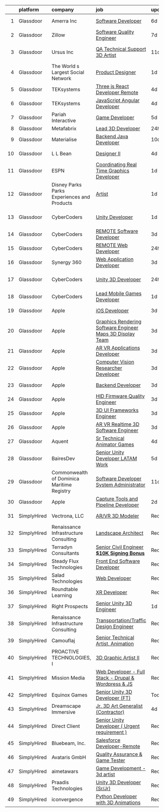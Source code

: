 

|    | platform    | company                                      | job                                                                                                                                                                                                                                                                                                                                                                                                                                                                                                                                                                                                                                                                                                                                                                                                                                                                                                                                                                                                                                                                                                                                                                                                                                                                                                                                                                                                               | update_time   | location            |
|---:|:------------|:---------------------------------------------|:------------------------------------------------------------------------------------------------------------------------------------------------------------------------------------------------------------------------------------------------------------------------------------------------------------------------------------------------------------------------------------------------------------------------------------------------------------------------------------------------------------------------------------------------------------------------------------------------------------------------------------------------------------------------------------------------------------------------------------------------------------------------------------------------------------------------------------------------------------------------------------------------------------------------------------------------------------------------------------------------------------------------------------------------------------------------------------------------------------------------------------------------------------------------------------------------------------------------------------------------------------------------------------------------------------------------------------------------------------------------------------------------------------------|:--------------|:--------------------|
|  1 | Glassdoor   | Amerra  Inc                                  | [Software Developer](https://www.glassdoor.com/partner/jobListing.htm?pos=104&ao=1110586&s=58&guid=000001813cf35f088096bf3a731e1223&src=GD_JOB_AD&t=SR&vt=w&ea=1&cs=1_e6af0202&cb=1654584991936&jobListingId=1007906243841&cpc=AA718BBA0476CE1A&jrtk=3-0-1g4uf6npmr15q801-1g4uf6nqfi6hp800-9ef227baf8ffa14c--6NYlbfkN0DeXU0vMxLyKhfauY-dgUBa_3v1DHLtGGo4EP_Dl8CiY1CXhE0Alsdb8dv3PxO5rlwDJpZyhdfrvLuOX0aSrJ-IYrRY41h0t1YNwgL2sxfNvppqtm7HQFNGjEdB1kxYT13zMfRhLptuU_YejboxQIuskF2TEZeFF0Oh-8Qo9YGcCVtl92l4TqwMNuKlkdC9LDf2XIOxIxsYIHB0cLXjiTsl8W5wfFSOvw5MdktS4af5kR9rkj0HFlgsIRLIs4zO3StB--PVCXBRjb25rYYVXXVqUFlhySN3LqoNxo2aBdtYHlr5SeLgbBr0wUhP6Q7MpWo__5bYDRPTyA5HA9B9SYBFP6gPqxcHCYVQxoI4pino4MuJmom3txmCWfVAgN3kuHqR3zqh_NSsYBQ9KqSfzW2-me8sC4n4eFQzxTe86q0zF4TUKxl02KPBvq-id638iKIqq8dkIju4b0tsiV3PJTEhIg-grTuanubUuMOGijNfMnjtYsiTXBBAgvtNQqAfySg%3D)                                                                                                                                                                                                                                                                                                                                                                                                                                                                                                                                                       | 6d            | Houston, TX         |
|  2 | Glassdoor   | Zillow                                       | [Software Quality Engineer](https://www.glassdoor.com/partner/jobListing.htm?pos=107&ao=1110586&s=58&guid=000001813cf35f088096bf3a731e1223&src=GD_JOB_AD&t=SR&vt=w&cs=1_6d09201b&cb=1654584991936&jobListingId=1007903539024&cpc=59DEFF8D475298C3&jrtk=3-0-1g4uf6npmr15q801-1g4uf6nqfi6hp800-f94e7cb76e16a136--6NYlbfkN0ANMurRYyPEXg08u6OamUd1Mvhk-zhFSGYIZgoJR86UvQ_x0FKK8TrZZD49G3rLjS9rbZs5q0fbxwoBJ3PHEQChXxjw_8RM0IuGkJ4cOA-9y5nKlX7Sgo3iev38HVAWHPjQ6S81y5DX2oM5D0C12M25psn-2Akdxg9RccVaA2rXhZTSIevJiqqdu9DA8u7nbG7Jg09GEHnx8dHCF8evIOnkJpzWlFTlesoFH6xwZoYXBKcQInSOU6vurHz1Cv5Md6GE_qgYo0TpQFiQ0DfOfEY4suR6mET81_GlAlZbT4aZshH5UkqA5EG8nj_muVYAidIEEdLk0C8WrZCMPZG1Jhf9usbm_uwjrX5Ht82S7UB6k-9Czq_M17NvEkk1vV4Xr3hKXCtW7r5M5AFdDwpW2zwHHKf6Xy32Fn6XwaIWdiH4LCsYeaCyuHkmEPMdTn76QbKkYiyqco7QV5VpvrdZgSsH0EOmj7JfA0KkIxyR_FIT6N6eHVf9K_nrrArMRWpcuK_QkBGMv7r3L5FZgOLPBW2STNIQtiDB2rG9N93SE-W7L5aMny55rgpuxNtfJyJoebGU2K6ij2-sjD-eOybQRwgHiF_6-3DffJfpP1XCYmqBXb1BcE2zWN-SfBLvIdzkrjkt-VTR9WB7C4yPwMBLsW63knZl64KxCdJ_SNxI8zEqs9plbrKJjXe9YFuDbN894V34WnUiUMne1FE7evxDMFGEtMZmDt4M3fSaxsMKSLiy2Sj2HQgv2YcMm6lNXAmR742e_31XtD7HaEbqLiBRCsDsaE1AuQYn0BZz2Y9dNCec8SM5AxdQ32W8ox6_alvJeMfaz4UMd09DJGbfQWsU6FQ5PJnL07arIhfqqC5Pj_Fk41YydHwQaDZ1PKIu1piHY7yYLDm7Y4I3Bhi2bUBWkX1jTItLotLo_NQ%3D)                                                                                                                     | 7d            | Seattle, WA         |
|  3 | Glassdoor   | Ursus  Inc                                   | [QA Technical Support 3D Artist](https://www.glassdoor.com/partner/jobListing.htm?pos=130&ao=1110586&s=58&guid=000001813cf35f088096bf3a731e1223&src=GD_JOB_AD&t=SR&vt=w&ea=1&cs=1_09633652&cb=1654584991940&jobListingId=1007895506669&cpc=7F6F94E2229B3AB5&jrtk=3-0-1g4uf6npmr15q801-1g4uf6nqfi6hp800-2f95e1f65c736e8a--6NYlbfkN0CT8vBT9H5mqECx2dfLV_FONLPDKpIRssxVwtj05Tmm4rA5I0VNOPdM1oYsK66ov5pd1D8TFEzF-bPxv7iFcqwJIp8izRZ0O7z5k-EIgIS-qEe3oSm8paC71AzvSTsFdbaqVcnybvg7X3v-Dl3nVei1INK04EuV7KbUNp9NSXlRlNBPnwF4hc_LsGlEE-AaNZvzm4ZA7vXpyZPm7v57EMBRz87C_HhGUbs8njjIMve5lDnKEpm2TndLO9niM_2YMMsDghyT753m9Wl0IH70lPlrILQM-Lnj5KvMKW0Hf15fCu3-qqRY_BQ-Orgz4U6byYLyfJoVp_ABLLDBrzoDer1MWaMdCe1bzq2QGaOQUiullHDl0HwP9svnh-wT5nTLgp1oJbrjKmcNTt5XdzV48PbM6dt8fmprbDwViJsTxwtYRDzNmTs7hCy6MCjYfU44Ry1wZUe3b47QNOOdkm5stWB43lH8KD1CtqB-LdKq02IrDwOTBDGIhFBg-nauKiAGl6B-8l8OjVu3_PqapJeiev05O8rFYUeOfgGO3XUurtuDnas1DBh0CQnW64ED0TwJFA2W4PaVbzJ-NzZppsGKixAzHDXq6ge6K_vvRdl6fJ7c-7wLGYQRMU9583Hie11m4EGkpVexcNBAuyzIAYxTmwi89vE4ZupNKMsbhgHBI0nPR25WZXl1gG4Up6NoL9yDAeYqB97Z9fiPgSs2TYELYcUrYdopsZufyllexMueZr4zD07xOkpFmIvRy9ZvUOhjNZfbSB5OxKBdmbJZfFhnlYLeYtHCwYNLqn4ld2BxiRrtvCDZr0ZUtyTXbqCHBWH7x2SX3AY91cK9YHRikrAFKMjgrsOYEM2jNuTdZB3rZIL2o1VBhhLwxTlLDOndCeAVRFdx2S-b6rCuqodS3Bwu6GShwppPu7OqG0LEpvNMK-KC9teB0GNZzs27AfZpOEsXAVhaIXvOPZpqmIcXRjKr_372F6X2kLXtnZDL6fuMCM1crCc3k9OdJYUlFwg3NC9cIZM%3D)           | 11d           | San Francisco, CA   |
|  4 | Glassdoor   | The World s Largest Social Network           | [Product Designer](https://www.glassdoor.com/partner/jobListing.htm?pos=109&ao=1110586&s=58&guid=000001813cf35f088096bf3a731e1223&src=GD_JOB_AD&t=SR&vt=w&ea=1&cs=1_5181d075&cb=1654584991937&jobListingId=1007919778634&cpc=AF770993EC679D41&jrtk=3-0-1g4uf6npmr15q801-1g4uf6nqfi6hp800-b96dab85b70c811e--6NYlbfkN0DSgjPPcnEdvoK3uuxfISLALE6pB1FR7YSHOr_tSg5_QGIhoz_2VqUepdcKLBLI_zRrIAHopU8VcXiN2K5WYzQuzRXubOlda9syO9xU-UDS0E2mKqAHCFZibDgmlYl_Q6yAHMO6EetpMb1WYliDo4pMtyXiqHtqWraTYDMfl0iDtZ-0pG_RO-4BwI-KYmhwmTlJAHtcSzDZAWoeLuvkxIPFEjMhuwFYrtGry11A4dilzKvksHuLF3Dakc1_eZr_flDoEaa7ve6V3OZvMNNFFMcwPBSUapJFdpsKo5J2LLprOBmlyTuSfZCyjcaPPxhJTx4CgfavsuAu99yvNiNVHQ5y773auMhwafeOMIu7f-DItaQpeOzWVDJGthplvHxzy9iVnYbT6cFDhj6WHPqjARSdrSEwAK13MVo7NXH7XP20lKAQERZyOIb8n_OOaDOUm83uUtwxrjAuvvHN7ZOG1sZc0-2dVnt3rBs4BtwgjscmRiXomOi7asCaLt9NO2V2Y1jtV8vgkPOqXWllCIDZbcyVALViuAZ7-CDyKGrfI81z5kz_g4WS6JoC7RsYwLsJfiGX4R9WpdAjbnqaOA8HQyPm)                                                                                                                                                                                                                                                                                                                                                                                                                                                                       | 1d            | Los Angeles, CA     |
|  5 | Glassdoor   | TEKsystems                                   | [Three js React Developer   Remote](https://www.glassdoor.com/partner/jobListing.htm?pos=117&ao=1110586&s=58&guid=000001813cf35f088096bf3a731e1223&src=GD_JOB_AD&t=SR&vt=w&cs=1_ae365243&cb=1654584991939&jobListingId=1007915082914&cpc=3DB599BF2F4828F0&jrtk=3-0-1g4uf6npmr15q801-1g4uf6nqfi6hp800-a401ffe008211f96--6NYlbfkN0AuKz8EBO1xHDEL7V2YF9xF3dC_I9B9i-Zw2Jh8clPMK9BxhHDJszxSyW718EipT5OMRBj1ngUYa7znXsJmMQfAbeNIpqelumvuWdazZosee6BP_JrpGbOntRNKZjKPxwX7aTZWq1jr6o424V-chnIsjJ-EGIGmIDkY4Ed75ncFnbm6QElELXCLeZvILxzU2TqZdnHAGq0GLVynOsW3ahm5dvDmZmRfzpCr11A2eWbZ9kdaFdBc1h3J53VBO-xqe6Fc6vjk_8-kYsxWxd_-e8T3tgqesFeM1rHs1i9QLf9ZBxxkQRLh7vh6sXO3AmfyhwY9H-xmXTszLYFlxiJtZvA4gTHbye_9-1bUdxuu_VPdSHwxV1HNlnmdAKPhIl2yqHUoFwuo70FGdPT1iphoFh2di8X41g4Q5eN-w6BRQPFbx36BFB8qwmiA_T6QrpnDdLQFE_gWA5rPr4fiTzSnAHxgxhsu1AfmlN8yuRqFBsCyqBwB4Y8dgjiQbfxJWSf-IXSL_esBJovap-cQoT5iJuWBYwob6xOGPwAKPOaxin6PX45pZWkaXufvkkzxORst6vgwZPBmskOOCvw9cZNhkAqsXPGAJfQgDw9Euye2gt1BTgNI-aVUk9f7dbQQIHgCzF1qFGumaWcnTbO6c8N2o2wXeK-5ggQPJXssJaT-uXo_IEfX5Y3yaQgUT1qqvMN_oHuYIbppB9quCcGSYq76HILsjjOl2q0ZalRGLR8iHf0db5yP8tlbD0fto06VJ2c1UIh1O3V_W6OLqj6eppwx-sIEJEPbtttNQqkSUXc5Vj5MWVR_trgxea6ZXFhWq54At3l_yU2csngMoX3hNXf6CrmQPuwyw2w-98rJV7C_tf2xEzZSwdOJ7RU6eIIefC4vpneRkLH8JTmqbKbLgWhytBSY2RjS-substLMba5x8esrmnnfmG-dKdeVucbkAeJSZOYP_aBg449yIA%3D%3D)                                                               | 4d            | Cupertino, CA       |
|  6 | Glassdoor   | TEKsystems                                   | [JavaScript Angular Developer](https://www.glassdoor.com/partner/jobListing.htm?pos=115&ao=1110586&s=58&guid=000001813cf35f088096bf3a731e1223&src=GD_JOB_AD&t=SR&vt=w&cs=1_92e98d59&cb=1654584991938&jobListingId=1007915082936&cpc=155EB9D5185558AF&jrtk=3-0-1g4uf6npmr15q801-1g4uf6nqfi6hp800-5dad2854ec1ed1b8--6NYlbfkN0AuKz8EBO1xHDEL7V2YF9xF3dC_I9B9i-Zw2Jh8clPMK9BxhHDJszxSyW718EipT5OMRBj1ngUYa9E_QEDJ0vzza19vLbMQPFxNEGte7Fn6h6I5GfNEibamRzfQbVBonv-rJKVQxmBx-NXR7cokWMwYK85b7gnVcEGDzFrwQh_JnUyKbfAGGhHeCosgX_j9v_55JOUVLasWJ1Nwyu7nBQOEyHKh3EmUkte3FFN12IpJUC4AA9tkZSBVwXn1kjhtgSXWEOsLEvuVUdH9eOTmvzo37cKn3pt52A4kH4DvQmHd27BNOqqFS1CapVn7SbMYPtIfBoxsMB2NnsVqO8LAJwaYoTZf1rlVduJGuDmKj8sxt309c4MrAzfX6tHqWJDdzmE-07_W1ip4HwLesSJnlw-j4b_5HIvsFu_KdcDFd4MY9gPtmJ4vMuhZU9V53XYngXhXvcoJ_FE5Vf9Y8mEHp53KXHyXXE61XJBuyh-iriznSK2IOWBASy48b199LYM4gPttr_boT3hOT2s477K4Qc0_KwqRTvGEgPTqVNj6RoRt7Yc85POXdVqlqbZvvp36ZlbfJ7Vv_Gd_lqFkh7nIuCDErDeZttKKYo868zP07fBdJWK85TmtpYeoTGoOq3exP88Kky46aqpj5EBUMxbGzx_aHFDYuuaMS5jY7YUykGw3-xlXPgqPSgMXGn5-2QFKgbzEAwp0ue1GM7E-KBlSFMdXwaBPXmBuyKD2ANgluITsAXYQiHGU-DIfVjvl2dyNoilXUMyx8QNdAVyQru8TGBA0XROnszpJP-5M9a3UnJQ8xtp3z0SRRQB-WtGvEb7nvuEN0W5X2FVPY7ZqJCDjSEknNlhvDjU45bBGhbvK2GvXxCkxYT0J23j9Jj9GojEOzgJ2rCsT2owBSn9UcFGmozsrGyeZN_Yj-EZAH9WVJFPRon3ovXR3GLX1kOj4H5RQ6e_EyKeXCZSzew%3D%3D)                                                                    | 4d            | Cupertino, CA       |
|  7 | Glassdoor   | Pariah Interactive                           | [Game Developer](https://www.glassdoor.com/partner/jobListing.htm?pos=103&ao=1110586&s=58&guid=000001813cf35f088096bf3a731e1223&src=GD_JOB_AD&t=SR&vt=w&ea=1&cs=1_d1f213b7&cb=1654584991936&jobListingId=1007910497616&cpc=63C68CF611DF075E&jrtk=3-0-1g4uf6npmr15q801-1g4uf6nqfi6hp800-4d2685c642961731--6NYlbfkN0BBGG9LMNqL16EzDx9S3nKk4b6IwprgSJginr0DZD_oW-LxatidhHjS4P3_5EjShmhzwsonSR2_V2F8JMWJbwjba8XWc5lwGNhNl4SNeOpHYBRFuSPhRIt78DK3aF4WVE-4y1fkn_xFbWj6yS-mZSJPHrU9M6MHJOf6odO2OrWxSU9hPiLT1c1Xr2svOeZ8ktt7CvJiPRnyHOLbrZsLQYxpCMl6zOkMOFDrBxrLoaRWHE8e3mF4UrYvX8HmwIs_ohh8A1O93aKRwS1cMK0Xdr9pK4lIohwJq0tOa1cPIi7XoLkEuVWLDW3WYvGaRW3_BF_9ksgluiujBoccUmanYUUVdIcnsRhwNef5s9nWBR0inKNv3j3l_OYbu854Q6VzS_QHiiEUrz_-H637F5oRB2oMxRQvdvzNFaT0IHTeNTdeH76FLOg9ABDvobENMuXRoSKWdw57Gnis86WPU0TRdWJuLQu2aXo6nHOC0In8LZmUlSfKXKOAWOPo6N988Peo3AM%3D)                                                                                                                                                                                                                                                                                                                                                                                                                                                                                                                                                           | 5d            | Brooklyn, NY        |
|  8 | Glassdoor   | Metafabrix                                   | [Lead 3D Developer](https://www.glassdoor.com/partner/jobListing.htm?pos=101&ao=1110586&s=58&guid=000001813cf35f088096bf3a731e1223&src=GD_JOB_AD&t=SR&vt=w&cs=1_3e93b885&cb=1654584991935&jobListingId=1007921470273&cpc=082A188D6FD60392&jrtk=3-0-1g4uf6npmr15q801-1g4uf6nqfi6hp800-8f23bbf1d05fed2d--6NYlbfkN0B9-418cCXRzcGI1omC3v1wRgm_AezucpluatJafpVZg5tLBFTmiP1LYryusOQq5x4tbnpLUp2LsG59pwuWUC47fHq5RB7KXgVyaHnq-GhPWDKQcdvABMSbzvSdxk1G8Goj8UGjqZ8iLP0z5d81L8ntsDplyGWLBw1AygSrWCoVn4dsI3nt7EbYbOCnwwTm71bi9LxXNHhSOiqV0Z_ts1NrbSf4lolp3-iZ1nrswz2cSfkOJ6sJbUAoDvhKsh8M7AhdHzE9RKOnovV-mR0uHmgjWlqF-6grv2TLKl8k7qNLbo4UYM-jNrgKpGrSaWYnolVuDvy73QJAhTaIrNexwZmecNsWJqa3V0WM6wj87hTtXEv6ows7TS2qOTkRRsNkUytm1mUBl6Gd0dnFZK8cRt4Aq8GjpiJ9XwsvE4nURK-oDYc1HWXVdHSAwHvoWl9_A3bw2O1dI7ZwkH7YslRZTPcptUUgds4_eTem_-5Dic23tMsvZ_0UXq9o9ml8CkTf3KXxQwFMX4U5U8gzrc_IOUXeFURqQUM1EH6PeeODwtPdp0i9yWYVnZl1omB3aO3sa5UOoaNoi4s_t-KFJteFERz3Yrz5Jl-GCKY%3D)                                                                                                                                                                                                                                                                                                                                                                                                                                                             | 24h           | Remote              |
|  9 | Glassdoor   | Materialise                                  | [Backend Java Developer](https://www.glassdoor.com/partner/jobListing.htm?pos=105&ao=1110586&s=58&guid=000001813cf35f088096bf3a731e1223&src=GD_JOB_AD&t=SR&vt=w&ea=1&cs=1_13823b31&cb=1654584991936&jobListingId=1007898576123&cpc=853DEF62E69EE75B&jrtk=3-0-1g4uf6npmr15q801-1g4uf6nqfi6hp800-c5f81152a7f187be--6NYlbfkN0BL1DyQYBK1tHwoBciZhChALBxjrhsy8rFgUIA85pUFUYWyD8JNRbN5GbuOwVOSt-OqlM_96OIZMvFGhrgw9RqEr8FVKjqsNwAaD00HF8SNaJ6UbA5D4lMGHNSV0MS-Is2bTqsuhDqUMBPRpJAO44Y0UO44DCtLsuBIGe3cEj6yKtqvAV6NkzzlAnHyLLGdSdcXomkjLs6XHAQI-ru8fhi3HsXnR5xcz4fatqmmPdf7Rx0xd2BPg6HAP-4e25yMYPQO7nHO4K8rWThHWxRzNZYoJG0tXAP1Udoctx85iTkJXFc4y3JyzkbUdFS6DEn2phj16e0kwu9LCSUqNd5iM3vCA4Pofg-uFMR5gD9ZXyBdf314oXkNjHIKbpamc-4rdtTHy-QT29ugzAZF1cmTHUOb0ZE5Mx6k9kMI1ioZPdqA8GilBJqrVSc9k8yMuYa_vjqBCuQ3DIuWGXLeqSlCHP66dsITVXH8BUVdNTC1WHUfMovTLd0xm-OsTb7KQHaCwD9Qcx2yvzKo-g%3D%3D)                                                                                                                                                                                                                                                                                                                                                                                                                                                                                                                                     | 10d           | Remote              |
| 10 | Glassdoor   | L L Bean                                     | [Designer II](https://www.glassdoor.com/partner/jobListing.htm?pos=112&ao=1110586&s=58&guid=000001813cf35f088096bf3a731e1223&src=GD_JOB_AD&t=SR&vt=w&cs=1_b9ae562b&cb=1654584991937&jobListingId=1007913717411&cpc=7F6F94E2229B3AB5&jrtk=3-0-1g4uf6npmr15q801-1g4uf6nqfi6hp800-783634c4ae417f95--6NYlbfkN0AWbpm8tFglvAiO8UkUHD3XBPrYRjCH1NyGPhrZLThVon6hEOYBWilmk-dtqTBQQVwg3j7UzcomkpEeBkcOd2HTYc11ai1MG7b_iWegL1Gc3fMxIU5e8qJDg0XxZe_v5KGdntAXw5ntfz4gUUvv0e9ys5pjX9ncmLxI1NdDu_7NMzX2TnJCpRbXMhnSTKypQPcxBaRQ7ZEXMkxUOPoGqyKF9fH4jfK5VtVTNJjkxgtkWp8kOlZbefagqlHaV9xERVKlW16ODPDcc3r3iNH8pD32Ope0V_k6SdjJdVSEPO1rkSjbH653M-JcO8yuf0TMG4XGvP97zDweThnSfvXypap-qsNpo6eOuYQ0yKKMOYwE-icLn13FZqlqD-HvigkWw6U2UX5jOJmkR94V8bb6DELNHKOq1k8K8JbpVMVqGXhOS9HvDbBpKozOFYuDSHOuK-7gmBxrNQ5caizCQwy6vtC50iVX6UamhxXrq4c6tWUJgRqcoHQ1nbwpoK4mlWjN_ob5FKurxIV-WR374CxpCsyET5KuD_j2MfpovZ5r7ksN6mLz3FI812rl-cUe0EM6Rdkph4WDHy5jrg%3D%3D)                                                                                                                                                                                                                                                                                                                                                                                                                                                                                     | 4d            | Yarmouth, ME        |
| 11 | Glassdoor   | ESPN                                         | [Coordinating Real Time Graphics Developer](https://www.glassdoor.com/partner/jobListing.htm?pos=108&ao=1110586&s=58&guid=000001813cf35f088096bf3a731e1223&src=GD_JOB_AD&t=SR&vt=w&cs=1_48104c3b&cb=1654584991937&jobListingId=1007919202242&cpc=75B6770C194DCF89&jrtk=3-0-1g4uf6npmr15q801-1g4uf6nqfi6hp800-3b6d10b1bbd48817--6NYlbfkN0DAFTyt7pbDCC2JPO79CSdi1dIb81yjczP5qsKcZIxgiYm3-7g-689Ur9xqU8QiYHU3CBSTcFo8Sler62KJe0ycYYo26xT1ZUHp-_z4f8_XS93-q8XVK0KgByitT70ZjJG6mGVGO8lkJwr_T9QLAQi7-POLj1B1_t3tQ2li5JZT8xOZCR6Ry5xaRa05IGuvIjK2oaXMYzt9qjWzHLlYo3x8SJceIMaWJmXP8cTbTE5XNkG9Az97ABh9FXxd6jQV2FAFAyJtYc4mSN_P91Ww_4DXbFxPjIrWQK9v-NqJQ_sEyWxw7ZDjbjm2agQfEsFEcF9GeYjgXgSKM4zGm6kXa0-g3rjMIsqy-lzjYGFPFI64sTt7MrYXjFgYS536hrvO4CFCLiFzrMk1PsNZ_tXKmhVLj8l_Hrl_wxKdZuT-6jKINBbqfP-wmXPU)                                                                                                                                                                                                                                                                                                                                                                                                                                                                                                                                                                                                                   | 1d            | South Windsor, CT   |
| 12 | Glassdoor   | Disney Parks Parks  Experiences and Products | [Artist](https://www.glassdoor.com/partner/jobListing.htm?pos=111&ao=1110586&s=58&guid=000001813cf35f088096bf3a731e1223&src=GD_JOB_AD&t=SR&vt=w&cs=1_7e8a7fec&cb=1654584991937&jobListingId=1007919229430&cpc=B101C867B3EF2D75&jrtk=3-0-1g4uf6npmr15q801-1g4uf6nqfi6hp800-c8c3ce07408f3541--6NYlbfkN0DAFTyt7pbDCC2JPO79CSdi1dIb81yjczP5qsKcZIxgiYm3-7g-689UDqHItQTwke95iZ56NJfW0Q5CHdXbMWYYaAY0OmBznnPCf48ySElIa2FrTlHP_Y_M82anoBLPPbjPJnnSAZUSLa-B-Yhg5ak7XLgtii4AQoQcOcrHXM9uHAhBi7MGkNcRUnYGBdpepfFdV1ABMj9g3oHM_OMsMrXEzOlvPQLgBAMqCPd5boCz4jZu7VZK6xRrG5gZK8iNVe1ZVu_epphJqWW__sT14RcJy_kAkNo1HuYeBNNcyD-pOZSeCqpN_74dqEcCLrQHshhJb65ywHSOViEy1wiitwTjRgzAbW7bonIAcxOy1oMFJTxnu5uaR_kybvFT8JmWq6bWKu1UktmjjV-jK7xvPTHE5--LcR07z1429mnkAtP17JQIRKxmRpijsX6AF-pkY8M%3D)                                                                                                                                                                                                                                                                                                                                                                                                                                                                                                                                                                                                                                        | 1d            | Bolinas, CA         |
| 13 | Glassdoor   | CyberCoders                                  | [Unity Developer](https://www.glassdoor.com/partner/jobListing.htm?pos=121&ao=1110586&s=58&guid=000001813cf35f088096bf3a731e1223&src=GD_JOB_AD&t=SR&vt=w&ea=1&cs=1_f5b11ebc&cb=1654584991940&jobListingId=1007918404228&cpc=A65DF3A704A48F9B&jrtk=3-0-1g4uf6npmr15q801-1g4uf6nqfi6hp800-d848673354a4b93e--6NYlbfkN0CpFJQzrgRR8WqXWK1qKKEqALWJw739KlKqr2H-MSI4eoBlI4EFrmor2FYZMP3muM2bw0ZwD-Avdx_nwoTDfLSEF6SuDiwR3eILoplZfyGYLcuJtg1EQCdu9fB7NyIseDsmAV2noP0XLLZtf40baiZgMVHOr2RK-nBgoyvw-0Gtclwv46uDElOadG1rWofWdL8_weiBrkNh4_37ap4jLtV6pIZyhe4BAyglUS247yYdkRjG4cOR1refW0nG0nihrhHfvE3M4PMCHwl_M5DvnacYn3mEDyB0xqx8yxEuPrFxU0jWVNy8Ulf9z4KapyYAgj-lWUJvS5OpXrjn66xPs3SwfEqLjRM6_1WLljGx4Qf1gAWe-ZOfF3vOIQSNCdfvYdnMzec6pPXQzuoc0gjniLzwoaMhAe8ZLgo4TWVA-Aiha1l1_9eKoN2Kb08X1l80lX2LZre4aLq9SFxOX8jwc-tpQRNN5o_ssgYH6MHPpErgtJ2yU8hlZKiQEe38rl5_sUe6pEVzn-fIqKIBTbm5mpdBtnWwXcwNkA8vrGdozvUjlVfeQ8P5Ow-Rs1RTG28TrbFkw3yo7nIP-tSmgEEUjJjI14LVFXRnfo-87nHGxxD8XFs0-o6BrgwPuC0N5oquIaAFwD01IRZBuq_fziXFosDEOVNHRfmtfJNWvDm5b_CVsPO1eZWrEpAmwVa2KVHybxR8dq-LJDBr1CUsWrjyN8WUafE82LOlwXQWStHtnTjvXhCrJFqzEN8px0NXOijl6mxZ2XT68g5gnXEpnGWVEVXja7hHPhd9agL_OtdDu1UJP-Lof6Z5XLbCEtbeAdOCjATpcShO8Qj2ZVmwZX2mJEnMOUGIkYUEPj2FuAAh1pwsADnRUkmAD0gv8nXzDxMRRVV68QuthiUISB8fFTnHDFyN-6TV0ug2MjVCes9i8y0azH_j8LVmhGkOiTIsVw89FFh330UJshIvPid8iTyvjn1MYXMthqBcgpvj-9monplZyw%3D%3D)                                            | 1d            | West Palm Beach, FL |
| 14 | Glassdoor   | CyberCoders                                  | [REMOTE Software Developer](https://www.glassdoor.com/partner/jobListing.htm?pos=118&ao=1110586&s=58&guid=000001813cf35f088096bf3a731e1223&src=GD_JOB_AD&t=SR&vt=w&ea=1&cs=1_a375d98c&cb=1654584991939&jobListingId=1007916565421&cpc=FD1C1DA32C38CFA7&jrtk=3-0-1g4uf6npmr15q801-1g4uf6nqfi6hp800-c2e0c18f5f66d93b--6NYlbfkN0CpFJQzrgRR8WqXWK1qKKEqALWJw739KlKqr2H-MSI4eoBlI4EFrmor2FYZMP3muM2NZR54erBHcKpuhXg5qqKZGPZU02I7Fh81-UYmpv7ZLoQ0YCx6IeOUxZ7lKHj8j15p3up86nZUfC_dqIatfzo2NRXUAe2jWyVZCHsV00kteHkueG-qg8u9ScS6XCPYPZo2VOoYruncPXrBnoLjcWn1O2oJW8EMqxfBDt21Yur5S0iwkyUWIYHwSnST74swHvq9X9ceCHWliV01LAhUARifSIBMUcK4zy-qYabrZFyIN1gcc_apsdoVHhBdL32JRgaBxWDV9dONzfOqU7RfTTbrXiUU4CYo66GwDFL0WffYlWAgoVmLG7FCcbl2ynqI5_JV9ZYceIgQ8d1J7OpKvuerMx21qCU3dWJF50k3H7WmbgcazLyfJvrnhpgIDn8T37auQ9s7lt5HExU10CUFjQmof2p-2YOa7dxea-bQ_paU17-_hIuxWhXJ-kIz4hx0vwJUZ81Ipy0MMiu7hx3bDQA68usbskN2gfiwbfQjoEUdUQG267rY8ygxcbsILO5xu0JBPrFZ3ebLVztt9GpZDnTw_PPpWSHclPg6F4l2oEs1Igzv82rKbPn7H_GSt16oq2jQhU2NUXJrZlFmixaV5HskCYxUCWxw6qzi7s5ZTsuPSKrgWShThqZMcFDqxT_8Ya3Qf7jL_a0hFp6PO1LTD3fpy1__zXWYM2IOenPgkD97wsWjVWYXbLoZ-ipSXG_R3WW5tquQqa4JX49A0TZ0xpDJlCZjqUWUKk0hCzstC-CoYgO4iV7mQhzqmyU1I1D7N0XTOWHL0gF2WAiIBNtg0-HycCuP7mtNFlj-dM8BAgfMvOskDX6JBiGCnL7KkdYhkXxH2vnD2aspGWqCw1Pm5KBbp7KdMiTVQd86AMYZS-aQY73gxb3OyfZIg-RZ6kOyTEjWdE19YFpuxNoigH2aMpqs0fOU5h0oEFIYRD4WsAZA1w%3D%3D)                                  | 3d            | New York, NY        |
| 15 | Glassdoor   | CyberCoders                                  | [REMOTE Web Developer](https://www.glassdoor.com/partner/jobListing.htm?pos=126&ao=1110586&s=58&guid=000001813cf35f088096bf3a731e1223&src=GD_JOB_AD&t=SR&vt=w&ea=1&cs=1_42bdb5c6&cb=1654584991940&jobListingId=1007921373985&cpc=FD1C1DA32C38CFA7&jrtk=3-0-1g4uf6npmr15q801-1g4uf6nqfi6hp800-472efcaaf221794a--6NYlbfkN0CpFJQzrgRR8WqXWK1qKKEqALWJw739KlKqr2H-MSI4eoBlI4EFrmor2FYZMP3muM2VgUn4O0eHQe96wNW5uEjtzw6Nm-zSOT5XoOkZQg-9_EdZLJoAOrLKri9fFdzubJUK3eKY0bahagzQOXDquH4yNNRubz_Z-9voZtIB6_M6VkXc_WBYatX1zQjZROl_KMcgQJLy2jshmuQK8EWlL8K79qyQn-ljmxsMzO5fLoXz-wMbVIPaSco9eUiYsadpCa4m9nu6FTrXd99-yqrFniolLO63g2O7RCnhoNGY91n-SiNXcf4U8ABQKIgMjVw9eMUTSbBKkUa7LKlW7_c388gQiENqzmhyyC8ja4cXQwb8FzYEim954X-Aav27ODVJmXsTzKy_hyacDCp_IjAUaF-SYzCajfQkt_RoQs3EojONsXq89ClFMNw8Fm29ENuQAmrdYcRiMMJpCq_ybPDkCOx9rKJL4JATdtd7OVx85wSMPZrxK7iEatYvnXjBlpmLx533Nn3zNQ5qVnczDPoQtG4vKhnDBwRw-BTRNAQt1DvZ9iLjYGRvBovOHRIsD6Imw_gI51DVWuxp1zBudQVS495VJg9Vy7C7o3wQ5thclUbCkxBMzNpoAYK73Di9bG45bUN_d8a0_66yEngwwRZrDlA5ykJTuz7vca3eKjsGToGifmzSrH1k2fn1MwnwhBEiMOA0Ajy3R2dSgDqdVNVfSg_aQQivcztsWwE_yG7h6YTfke0eWGdJqXEht6m8CCj0cW-L9XEDsNhPP-7VWF8QPpoi3M7xNI2h12isqEtt_MZ_AbdkqyhpCsNPhwKxh5WOcnB6fxQXqzhUPn6vrKbry17UQCoGMNJK13fFF6S71zAJn4I1YrcwEoZrwXx4G9ace-BTo0VxyyXo3y25hsBYjoNxGtZ-MMHyviDMP4I1arC44LUx3x59j41s3PJm3NeAsu4mRZHO9KJsgqcSJbLYcTye2SCQ8aUywVYPkOUViIbRpA_pfaJNQAZ6FUhloZeyn7fFJAJIqV64YA%3D%3D)       | 24h           | Atlanta, GA         |
| 16 | Glassdoor   | Synergy 360                                  | [Web Application Developer](https://www.glassdoor.com/partner/jobListing.htm?pos=106&ao=1110586&s=58&guid=000001813cf35f088096bf3a731e1223&src=GD_JOB_AD&t=SR&vt=w&ea=1&cs=1_5debb11e&cb=1654584991937&jobListingId=1007916078773&cpc=5E31031E1AFF45A7&jrtk=3-0-1g4uf6npmr15q801-1g4uf6nqfi6hp800-29ccddcbc13599f4--6NYlbfkN0D3144mSAre_s2DyY13LhQs0VT40Ny06JpOHOzDNPfCMOPtH0hK8WyPBEVs6-RgPgnDufC31XtsuCJqo2t82BuI4oDEEYmSSiJecdWdwZ5OkPEEIKfQITnmixD97aXNUSMzjoxhCKQuq1KRbgfrOJ90P5KGiPcJ5p4rhkZ_0KPveUBLie4BHOSvCqtR9KEzhcVCe2Mbq5j19iiDt5aVWlBpcplpflWNmAGdPhFHPTkST0xJ0rHnrrhx7xUMWec5XZRYSgWHy-XMwrNnkuXGq2BLY78JHxp9dS52fCyv5gsWZKY69HKbL_Z65YGI2dXGIcooeuu62NsxGcoIkGk0ouuOb46BJRkDaGtvo7Y7tIObEoLGC63PxnF1tco-Ze0e3n2eKbFgtNZDs8yBpFsCt9-pZFyIeSYyJV-aJrgeAVw0jVVwmCQutDGCaJdIlwVYhwEJBfwXe4Mwxv7D2Jti6izrnMNceCs_WUdHYQP8zCMw2MFdK8gQIk-twEopdGbX2iY%3D)                                                                                                                                                                                                                                                                                                                                                                                                                                                                                                                                                | 3d            | Remote              |
| 17 | Glassdoor   | CyberCoders                                  | [Unity 3D Developer](https://www.glassdoor.com/partner/jobListing.htm?pos=110&ao=1110586&s=58&guid=000001813cf35f088096bf3a731e1223&src=GD_JOB_AD&t=SR&vt=w&ea=1&cs=1_9a0e9403&cb=1654584991938&jobListingId=1007921376127&cpc=A65DF3A704A48F9B&jrtk=3-0-1g4uf6npmr15q801-1g4uf6nqfi6hp800-e489e7b13910dac4--6NYlbfkN0CpFJQzrgRR8WqXWK1qKKEqALWJw739KlKqr2H-MSI4eoBlI4EFrmor2FYZMP3muM2VgUn4O0eHQRhGXCBzvqR1uHpPGUlZZ1-l5SfFdhWs7v3gbawZLmbfHtcZOypwnqWnufPbvo1Gj-g5ARsM4PPO_gWTvYtcMm-gmegoCFeWrBQqIuTFCvMSpzzsnYjA5xPh7VMs6c_UHoo7PH5egHmOnbw9Lh3nfUgsdUszpVHkWPsYVP0LGcMkZjaSI3nqq0maY13WTFxh49KoVAQM4RWFIQDbGGG66t9Uz-t8R_Oa1ONswSXbWh0fqmCae2PmJnFqpLuSo6L-P1tHe3NZY8oCd1gF3WiCsCfrM6CqCnhR1X7Ho65a4czVJ5sA-LP8eUecFe7Qz9m3g9z1LfmwfXrqWMeMcLUqU-bLcc2kFUc3jvdc7Fl0W0bwBvl36tvy4KciFmseAMPcIRgtYCQM33RfdeQUMErzGGMtuv6Zo5lR12Z-A68uVyq4dYwDA3a56Wn_3krf_WNpMkimhqkRzejN_fM_DGUS7Y7b4Fu7hyZeZUFjW6fWZdM_UV1S0DFPITiHisRj44O_t6jR7Y7pfe72FMSSwkRYDmg-CBqWalU0jSQrFx6nDNIf4nT9o_nElE4sM_vQxd0h-8i41TGd0-MvA8Q_oDMsmTWLotsy2uufF2I9vEfdlmRMtbZImJF0o7tPWc6_ZMZ260BkGP0HQWh1SbZhyujV8hFxmxitjsce9AkHZ1OKYSWAmE_HQWtTHe7f4ZkvXAXxRhvZKSsgSi7T2ei1gCdTh1vVyuMXRF45JdL2tqKGnftd_3P5fusStn3-gBej7_EHmL043uMJ8ZH3o_Z2bcAsWlYuBO3q9FXS1scP0GcE7TKV5NQl9NA3D9f_9cohOVADUvtekuZ-Y1EriD2i6uf3Bbw4Bjl81IzMVan6HnDKpAa8e_S4KgYKvdfaYcs5gAsmuwyO8CnaCDKziWuaGIT6F7luhNKnvTalDg%3D%3D)                                         | 24h           | Los Angeles, CA     |
| 18 | Glassdoor   | CyberCoders                                  | [Lead Mobile Games Developer](https://www.glassdoor.com/partner/jobListing.htm?pos=129&ao=1110586&s=58&guid=000001813cf35f088096bf3a731e1223&src=GD_JOB_AD&t=SR&vt=w&ea=1&cs=1_0c4d5ef1&cb=1654584991940&jobListingId=1007918404216&cpc=FD1C1DA32C38CFA7&jrtk=3-0-1g4uf6npmr15q801-1g4uf6nqfi6hp800-54acd39b3ae5b311--6NYlbfkN0CpFJQzrgRR8WqXWK1qKKEqALWJw739KlKqr2H-MSI4eoBlI4EFrmor2FYZMP3muM2bw0ZwD-Avd6w-vrs8Tkb_idgV7_tpT3swYYMb3hj2P4EptCqutYj2LFUfoCJIWwAf5ORgfTovrlpwmd9UKdDPqk27h545EQflmvP-0fhCQb6cpDmkbhi7HS36GXeS7XdHtRxawdRH6ubEI7IveeZuDGgrsc-BSlc4Uj5HAPUTF_KvfRXuRqaJlQ6s3m6wj8BI3_I8LAJG_-I2kvU7-n742n5FCbKWVA_4A6V63SX-8m_DO4rns09oBIPkTeZbOPSfiQqqmdo_2A4pcpIW-FGGAvfz8M7ME6itAIEeC3MH4zBYRi4ghPjOTUO2ImeSTQE0ZD3TUpfpnuUF2U7eKZVh-tcIspqu4Thtk1RGN_LvF0gCW4XEOPOhv-_0nvqKU2gUmlO0l9S9JUssRJDmQVzqzCbURD808F3WdoMcLqbK2GkOwyYlqAw_9OOgO8su6Qm_yAXeL0Bpgx4Xlg644CWqRsT5Ig1byVeQtAf6ZrKeWb9B6i-wNxtoVC56zBJpILKk2QjDDvDT9NJtitV9givFFzFwcqiDu1SKehb8gzFTWlgyTRbzGaHdWv_tHe58Agb3Eg35IQkyFOyPST26s-HSaPkNQbJelYfjRD9N7_rEwC69fd1XRe9bKlnJE7Q-gaLO-EVNhNjylKTVRBNowX-iGS4N-ykVC8qsVCJ-4xT1kHIkJQsgETOwwz2ApnN2KzDcbTK7QKlcGnxCEoL0OnfLRAElAhOpAzl90juwlWJl2dJH7mh_zusGW2uFOBf0ojwsi6vgDCTAEeNTAeg8W0iYIPb9eDwI6JW7KD_k6FgnAvv98b0aPqc_XnNZKV4NqWT4NSvkI3nlgN5ssNEoLEsSNDpFjOcnLbe5W57kfzAyOf_vaVZAoep6lVSNLDtXtLQCRVBJf-GTi05j5_VWy6n34Efa1jtCcwMkntIA4UOHMw%3D%3D)                                | 1d            | Atlanta, GA         |
| 19 | Glassdoor   | Apple                                        | [iOS Developer](https://www.glassdoor.com/partner/jobListing.htm?pos=113&ao=1110586&s=58&guid=000001813cf35f088096bf3a731e1223&src=GD_JOB_AD&t=SR&vt=w&cs=1_76bdb894&cb=1654584991938&jobListingId=1007917018211&cpc=FA84DF7EA1EC2398&jrtk=3-0-1g4uf6npmr15q801-1g4uf6nqfi6hp800-3f2c080db2ff7e14--6NYlbfkN0BvKrLyj5gPmtZO9T8euul8TCxuuKNOtzRJOomxnwSEodTz2Bc-sPZl8WPllYOnI2gKGmARVlNo3t4AOAwMHghLOrF9D4jyr1a_iMsPLzcO8kGVXQf8kPtGlRL40QmSBH78PrEfnrqkhrSh_iowG2nvV6ixYH4fwneTh6laW7MTUcgU17hUYlK2P3gbCYB2U8ubqdBxLfBrC7FOp2eQ0QnTx2z9h8CzQoyBzzlU8in0tEXLKHH5-q3NSII8P1oHHEozCjzz46uTDqk7Zvm3yq8ODD5-JpqANb8aITEkiEhWcPOdZXhOPSbU-RoKXOmauj2447Wv3ukeoHWu6C3HsCS4BcVBiRHwb98Eja2Izx4EeunwYeSeqAMk3t1H_IZaPg3QbBZrT4DWVPGz9Zo3tFNJQR5BsqoTJ7k6o10H-cgkmrRzclDzjZc_CC-hQGOCNBsj9KsE_iD1pj3Z89vS0gcISJScIKBHwRPvShgzTkUjuAXcdFqLev7PaG81RPdjJrGDyQZ8xpC61_e8xX_0voom3XpE7Spuyv_UseBjW8R-P9HVahqsSmx7klZ9IZ3_w3czy2BbFLuIRTABz1rZ_236QV2SdrexfB9s-lps-kYC3Z52yDnM1-xdEBfNRVKDeT3IP_9xIF7PWPwfs6_h-H9_ANrlBu-aJ5T8uTDKuKISr5V6pEMx9XXjxw97KKKHwciJ6TaLn7CbEQJVs3oDmXQUFhHxBrbF-T9-ls5x0yIkziwPe36cY9QVyfNsuubFyMg3_7VE1PWoAK9bYBr90rydKnWjRqKQNVPUZ7MhINTABdgg_W-CsQuB8q3v21VGjHmAeNrVvN8uPB2uQRsIrAz2Vg__jtbWYrovGTedntoYdYpZnxfhSphHqlRqGFZ3eLh1tKPbgYrkEdLvBaRcv3czQm8IufwJu0L-7AL_6DQ5dK1NEs8eHPsRH_Q1KcxcLebCQxnPcLxYmA%3D%3D)                                                                                   | 3d            | San Diego, CA       |
| 20 | Glassdoor   | Apple                                        | [Graphics Rendering Software Engineer   Maps 3D Display Team](https://www.glassdoor.com/partner/jobListing.htm?pos=123&ao=1110586&s=58&guid=000001813cf35f088096bf3a731e1223&src=GD_JOB_AD&t=SR&vt=w&cs=1_7bbf6852&cb=1654584991939&jobListingId=1007917013520&cpc=F41FEAB56D215062&jrtk=3-0-1g4uf6npmr15q801-1g4uf6nqfi6hp800-115730a672136782--6NYlbfkN0BvKrLyj5gPmtZO9T8euul8TCxuuKNOtzRJOomxnwSEodTz2Bc-sPZl29JElYHfcoRu0fPF_ZzN6LV7MEA242MqM2m5Mg9WWpXRGuQI3ozFHZhQ3O1--k2_cTrL_vgxAdhN0oVzPkcAPlQKGdbjiVF5sXBcCkXUmiuL4ONRk1OArQwiQ6GmzZE1CpJmKbDndChlKFLWRU1PNCAAimf1NI7crhzdtEnjxtw4jjVURdTsctg2S9lKX3IwnF8YV0_YgEes5qNucRpDN_j2j83LO5wbsPB6ZUz0p__jZA__xUTFB0JYQyHNJhvkSh_LfdL-GUVeE3OgtGXzMGsjWW7IVZXTtMYRT5x2v3h-lsONNWAHqZ1vPk82KoibaFNX8gotJTk1h6v0kyCwgtGj8_dom7bliQ_WA_3dNJqba8xURrhQguHIAIDARl-J2EIADJ0zu2Onv3_hcWLG_uPUmC2GR28hBW1tFpUe9x9uBCJXqeAP6igOdfDtIn23_pKJ-uEkRRorf_tS1yhcIdF3mCzjR1Fqqt3_hMerD_GP89HJQj2hvMZW1acAEyIDUAFDUa3n6c9UIwDZGgEWau6BuMatfIlT0NDW_oyFYthhMl3uyEuUaBuZGXnZz0f7Cx-qpsJCXdpTzj0f4Ytf4GfYWIyd7itSVEenIQDdqnEr02AL7SZCDmmQzFfOeOMAPhIU4czX-FqLYhIkAnSbr1xKrP3m2cCB8JgxYqk9amRhvwPUmRdkyhooB1N8252ty_Ec_0jxOtrznJxl5iGu-ewKBv7Mxqecc_Zt2UIyqhpjcIkwbo8OpolHHgI5eHAOgQHZBznf7Nf1aQEvhji6X4vhsFtyyPFQeXCEHdQnjiKabuZyysUXqOJ0zW2e7OvowV5qh1BO6DmGoM7z_VkmpLEW3sSHYgdj6oYYGZAq_84fUouZ2xU2v4jY9USfKui2o-jw6lHmKWMKrTAu8KZZHLTBfAabeEBm4d1lBbeDcS2yOlrthCIZnGADAPZpb06K) | 3d            | Culver City, CA     |
| 21 | Glassdoor   | Apple                                        | [AR VR Applications Developer](https://www.glassdoor.com/partner/jobListing.htm?pos=122&ao=1110586&s=58&guid=000001813cf35f088096bf3a731e1223&src=GD_JOB_AD&t=SR&vt=w&cs=1_f4575c25&cb=1654584991939&jobListingId=1007917012613&cpc=F41FEAB56D215062&jrtk=3-0-1g4uf6npmr15q801-1g4uf6nqfi6hp800-b854e7149da00c6e--6NYlbfkN0BvKrLyj5gPmtZO9T8euul8TCxuuKNOtzRJOomxnwSEodTz2Bc-sPZlbtkML8D-m4p0JTgu20NFrf4zigUhHLI_3BuO2fc1yNHH6D5HjZ2XU12GE9zvBCJcKpktUk5LriDBLyFkDqwFVyETK_4m3uQCuLJhpjJqwb4Vob2M6U-v-M1r5wo49DZhMbzfG_RtH-vyeCOx5ihQ250y-VAAcukX4g8N4X-dBTrkTxrg1h864mK3cIKBkcTlkLbuiRozKmh9O-F0cn-80GO0wL89jRhyh-pKJbi3NyCjHSCcAFPL87ANuOzt45JW_Ba2t5poc4rl47KM9bGrsnUwoe7oJddA0X2ZmNPiUX3CWUYTiI4IXi-yMrEXC3_VCge6JyHwaXyF8xE9iQFdyhuiGUzOh9JNrcL_V3XaypdomyeIGQFiXYFhxEzEQtp63JJRBlM9espf6AbWdGmgfnm7Yzzqtlxt4x4uD9Kf3BbFj9nJHC5J2Hopp8blmqw51_kQhVptlBKqz535qRhj0jkc6zZVcHPV7hvwBwn0kXMycLlNqIk8nP1cRUzgLGS8nZ-Ee6y-BD_4BBSshQlnkXe0DVWbhzdwE2ebub0ZMKkoi6oTIeM-wWMoeVTXjKC2gAcw3BieP1KdMW9JNi2IqQarYYMMejVe6usOMlGmEFpwTUveZSPmWNizM9aVO8gbG7GZ3QvNyfoHDOEEUPUvTb4e85aSF3kxHmWk--aLocyBGD3ESi0RMZaQaW6LGLFb4TyKJ9uLm8y1C9D3JAEel9BtwkjTL-FIDH31fTNRw3IpG6scl0Rl6cx_duAnt9Wj0XuQaAOn87dRmDeZ3W6e-96cqn8gAaqI8f29m3vLgYRKZfSR46-Y1jx7cZhlE-i5lKT6j-_BFsjdmaEgD4YWBpTcf-UU1ULMQ9p0kWVQWWWx3y28JttFHsp6tmHWvYeYh2jXqTh6iOWe6VV0M5Ervg%3D%3D)                                                                    | 3d            | Boulder, CO         |
| 22 | Glassdoor   | Apple                                        | [Computer Vision Researcher   Developer](https://www.glassdoor.com/partner/jobListing.htm?pos=116&ao=1110586&s=58&guid=000001813cf35f088096bf3a731e1223&src=GD_JOB_AD&t=SR&vt=w&cs=1_a645cc5b&cb=1654584991938&jobListingId=1007916169667&cpc=F41FEAB56D215062&jrtk=3-0-1g4uf6npmr15q801-1g4uf6nqfi6hp800-5fd3877c7b6efaef--6NYlbfkN0BvKrLyj5gPmtZO9T8euul8TCxuuKNOtzRJOomxnwSEodTz2Bc-sPZl5OJ9R4TJsNdw5YE8JoJ2J6iNpUIAXmKIgD7eqSmJy0rAsRESlGTN-pNqn-f_WZkiM08GIDVBel4kFSnfkz_8g0cfqF6dXkRVNoa5lMaAE4iZTJGTj44BBGEOHcpDf_gu1XLq8WwMeEl-If-pkPX4XVPkDO7ex1v55zELbfomhq-eMBf3LRDkr3mrqrgLlSpIWTkGgiC-AjoOFcoS1HcV9my5z8yJRmMZAlqTst-cXxLXNsUfO3N870mrtDKw6_6VzY1F-AcUTELNqmsXsg6S9mDEw-obDGTObMESPQrU1u_hQZE4qS-IF3aLjIP_2oh7PJP1Epelaa25Ez-Rd7y5J4rcqyx9gRqD9PD4oqGsjLjJ3V_H1AsuCFdJTfTf-JMnC62Kf0KEREsL8Y6UBZDtgpnw9_4n_ZtfMMfTeaGTvtQxDD_VoSm-MQxy61VkzSzBlptDL_NRIDmzXx47lWLDJLbRO6fifDa4-c8hl2a8Q4b7-VrZAJ4D1twPklh2iSJXrgdwQ5savDoPK4z0Ex5MPGvyWHfloUp-g6e02blEKwRDv04yk8d7Bsol8hCXAj5OLd9UVbguEprPwTXoyOj86op7u_WixiN_dmUbDe0fKjgQAr3ZUdr1W_yJAnLf3MdjqwnHi_NqDLraoENmQdSVV4DV4BRLAWy3rTr9r9awzrtmLyjSdebvBi_F1zGX4YxAxjTwgmPT6X4VCkPFFgVqGlOywUcp0aka9aqhQQrchnCjLeLBKiBLCG3xzRsjcQc50vDZ5jDaFomZrfwT7DDQGXEi1yWXxTO5BvsL41gHM0dzOhJqBvDw67n_wdJNzprVND5NZTH89MFj5BFccxl5WpIj20aFJPeBnB6uQHuVKjkpXxoSmQXkzeo8T3QGhzaDtObBofqoozpOzpJUI7otrE1C6FNIwnM1)                                                      | 3d            | Culver City, CA     |
| 23 | Glassdoor   | Apple                                        | [Backend Developer](https://www.glassdoor.com/partner/jobListing.htm?pos=124&ao=1110586&s=58&guid=000001813cf35f088096bf3a731e1223&src=GD_JOB_AD&t=SR&vt=w&cs=1_c4f2dc4a&cb=1654584991939&jobListingId=1007917014270&cpc=F41FEAB56D215062&jrtk=3-0-1g4uf6npmr15q801-1g4uf6nqfi6hp800-032c76917f009f79--6NYlbfkN0BvKrLyj5gPmtZO9T8euul8TCxuuKNOtzRJOomxnwSEodTz2Bc-sPZlC5mDe-NOaJjo2lqg1vkfF4qjOY754UNgrjbvosgyQ6NrP-d5t-HfuGm5g-T1VOlxDFfjcyTdPFv3zIyLSRWNoBaaCgHXb9bFWAcnNDq0tf00oDeykxUROrlmgLL84z0pwuAD3EK3oiaqznMjP07Uf5wBUXKdAF_jho1AuwfL2e4LfnyaPL36U96_pnhpjfNCHgQ7kbtjceoHi51fDl1W0I2EfI5zjP-r21sdlHWwlN5Tam_a-vvZN8Kbc8yYkWrMdTAx_P77GyJl1ToJWnhxsc7JoAoK3BV3YDNyjXM2yxJuYCs0qJGnWPBLKhUKZ6LnwnzK-CKgMvSW3qVJMMKxX3P8DgpBQC2ApjKMejMKdpep_JwAP-SQfhDAmtjk2xTyO_X5FZ5-BO96tvOKp-CZBw9a7lVLzeXJZXi2bGGGjRPZBlpvhlqeiyV9pJ_9TccN2JfYFS6tOhP94Qt0pKMr0C8vBEieLx4I80hYek2t8Bu1u7lFG4tzjtCnAS0FSUx7LnvYhps7QshDP4h1yh9jcQb88SwGSydflyKofRNkWd4jhE0emkgX4avfapaJ7glue4EF1fHSVUuJPAAUUxt1mei3EETH1ewKkSPYX03fkTWeTtb7IGuxmSy-oLrhI1-lt_HRdLkNvNZpYDJ4aDE_7Uaqr6M18w9jvTD9yU6YjGhELaWwitpziuW1nIlhUrD1bXIWyLoN3_Sk9TMCkHo4RcWtIm46x4hZGNU_NEHZFfRwSiI7AKhM_vUN3HiWkMFkIZE4vOhgG26Yj78jEv2CZgruKFNFp4lF4eQeftVA1-rx6OFAxlxAbFlatSpMPBogPx5xgCjk0AYsOjDPS6rKwi7wDrjTZKvwPIVqhnAgwgtnyF-KX88-OmSsx3eBqxQh_VgAO1iIRA4%3D)                                                                                             | 3d            | San Diego, CA       |
| 24 | Glassdoor   | Apple                                        | [HID  Firmware Quality Engineer](https://www.glassdoor.com/partner/jobListing.htm?pos=119&ao=1110586&s=58&guid=000001813cf35f088096bf3a731e1223&src=GD_JOB_AD&t=SR&vt=w&cs=1_890eaaec&cb=1654584991939&jobListingId=1007917018584&cpc=56C4EA4A1A191A49&jrtk=3-0-1g4uf6npmr15q801-1g4uf6nqfi6hp800-db6f1c620370c44e--6NYlbfkN0BvKrLyj5gPmtZO9T8euul8TCxuuKNOtzRJOomxnwSEodTz2Bc-sPZl8WPllYOnI2gKGmARVlNo3nmxilw0ox5qBesEVeZCZZCvCdVm-i5oTru26TB4mFyj1BeEUqaF7tavghrs7EziUaetay4VldTVCt8Ux0QmetSNpfjlKIEUeRLF-19BIaLlfzP8uW9vYcYZjyu_Gdcf6rQ3RL7fKcgmR_D5_0VoQcke2B6E_wugMGlqvRy3S9RdZXwODM78D9lqZy8r2XsmNERDWWZ4WzSKq5miFcplpLpeRG-0VmFvrY6_B5v2hcO74aD4wPP-OymiPSTIMAuOKn4CyKNsDwthmlZevWJ2QgBtgJz-jWvmj6iUpFoiXGSwzPRNmGu6Bana4x2qJWodXHxc-zZCDwuTmL_QG4iQcXt5LJltEhsZyBx9yRHbLbSbL7GFGzgOY_lbZ3d4I5OGWudx0hncMICtET1Gc_X5kMgzZp6JWoV79z6gIvjaE0oHQFh2GwI1P_k1DYDWPr52lRAd29kRWZybZFWjfUoWeFRLXJ7zh6RbD5dgoFu9LOOxFssZsIj2dn8uk0VioJaLJDaI5gllBJzErQcddAlAx8AIddCkHa0nztf8m1XaLPwuLt3bEvI2d7FjLvhvdIWBF_jIDpaCG38F3lYqjZ20QTZjLQnDAnzqRmW-ybr91eBUMo1uICsguzwW8vWOiNEd9qanINj4u3d8sgHSJxqZD_TSHcnNy7FWsBysgNI3grycHz1o6sJOfU1tHf-mWlxx5lzyZpPzcLGFmB6tCklxgmflq5u0meojm5G5s01nTklHWu1kSZVhovtI63JUwXHjFAYL8-RpPdO_DjyvSh3-vgWfwMxWJhjZnzEXQuK5RqKxGYNGMrq6k0fGEKL5scw-U4N0DhiNNabwPMYAqoSDUMsXwR3s5MHcSnKx0y2UewNCj6wc3GsJNXD4sjk08up55L8vQTHhEzBC)                                                              | 3d            | San Diego, CA       |
| 25 | Glassdoor   | Apple                                        | [3D UI Frameworks Engineer](https://www.glassdoor.com/partner/jobListing.htm?pos=125&ao=1110586&s=58&guid=000001813cf35f088096bf3a731e1223&src=GD_JOB_AD&t=SR&vt=w&cs=1_8da05986&cb=1654584991940&jobListingId=1007917019424&cpc=654405A9B1E0A9F5&jrtk=3-0-1g4uf6npmr15q801-1g4uf6nqfi6hp800-430057be430d681e--6NYlbfkN0BvKrLyj5gPmtZO9T8euul8TCxuuKNOtzRJOomxnwSEodTz2Bc-sPZlbtkML8D-m4p0JTgu20NFrT6XaDiD6Qqw3kqcTubRUII2fnP-uO3hY-izbvOdDa8glwVh0bHg3V8T1-1iHBdF5yJaK6Ht2Gkyv4tNfXVp8Hy9SJ7Q0e-DlJ2-jYI0YawZZrDPAZCdhVUIUehCsmAaKaROgOx9xyyOYNgluQO9SEjTBSko_xpBmAPaYYHavWjPAb4X5bkWfQgmXRjaBHG8QLt-VQTwT63MFpZUAsO9X6Elnq4Tn_bShX_rapSn33m283lBSbp23b6BQWvWqzXqWEcOCoXE8uhn4p5FOfA0260i9XrLLOY4sO-dp6ZA9gPcUvAHq-WQCvFs7tc8nefmo7YkPkGiguBVcGptiCitm8j5nxDDCF4IFQVV7xvigbr9wAu6IngEOh9s-f-IQeLd0xe0jkaWlUJzzwXFal520pSdkPB3o6iRtQkk3Vul3COKblNfazFGGG9YYMz9kwOojfLXRrpiZ8am5w6hWrvgt9WRjI18vgS96sP2vkFKMZZ6yVf0KqzV-0LtkiJdboGcQt5lsyHgHvv2BHER7_RvOSEZ9aA1Bga_bb2jG7Pzg9A9jDl9DVetuUe01RaYzcyJejQWLdAmjp6l5t06NoJ-OShENvtBiyoePZVw0ThzMHRWfjMR89FDU2B35lJLBsvSBbXMCbtzp3kfW_QZvgDRh5e3owx0H0WbjQtUAJc96_bz1oDPEChihc02gwPbGGVXG9n00i5UZVCpGaod053x-L5pXCwQtnbVpcNK0tEXT-xdwNA2f5_Lfd532O-tnYGL37uAIsVicTdI_bVgP-0jXqMZ6Uuzq2Cg2lLI_f4L8Forfv4_X3ZzjdDpo4O9jfuWkflKPM5ikPbQNJ1o1FP-FIaIJmNvELn-znTBxY7NAjWFFlWfgZXfOtn_Ear-SB6pZA%3D%3D)                                                                       | 3d            | Boulder, CO         |
| 26 | Glassdoor   | Apple                                        | [AR VR Realtime 3D Software Engineer](https://www.glassdoor.com/partner/jobListing.htm?pos=128&ao=1110586&s=58&guid=000001813cf35f088096bf3a731e1223&src=GD_JOB_AD&t=SR&vt=w&cs=1_268d8482&cb=1654584991940&jobListingId=1007917017194&cpc=334ABAF5D42DC775&jrtk=3-0-1g4uf6npmr15q801-1g4uf6nqfi6hp800-feca5304053083f5--6NYlbfkN0BvKrLyj5gPmtZO9T8euul8TCxuuKNOtzRJOomxnwSEodTz2Bc-sPZlz8WNnvX-SLmWVaqDy2IThosJC8OO6mb57VVbqPo9iv2A2wj6UIDV7lEPqNALhyYgInWg984SnvRgOfv7xjnD1ucDRVWHZggRPsELQzkojfwYKSZgnkcCDIiHiDTPI5SRpg5IY-7AqJ7QUyq_gwL2f9D7e9k7tD2nB6CYaTEDb_gY7CVekwMErZvfp5W1d9KrACH-wFEb-uRknrN9stoQ2l3drVjK7uQvF0tPJ2IigXFW5qnwlXSPKrOZ7yobuWwg_0G7ZtAHohmYnrgLbfu8edgvl8jFTjjSg_ECW7cN1wbdAgURkLxsRL9W-NeHzFablDm4S6lcs-5_ktUxShjtGFrLm_HAq67NdZ_lQtW_mymjC7qjz3wju3wN7-JlRI2NhBnVIHZ2VFnBABXnAHcTTPX8ujW88U_gBmn1KIV04K_KcQ5vzugx8_mF4kJnmV03587O1JQm7T83ZRW9jERS_rpt3tWsluLehvOgwMG1frQPgGZEri6v3doTirVFiDRFXZDmeaj_h5YJ5xJFFWkutlJbKmxmmn01okPLweCbBnPjpwHA7GXzOE4_YGYBDFvZlpYiKaGdQWT54UhuOWg5G9rCQlOobUaD2ZfPUDO7AH2Y-lYw3nWgeQwC1xebfwohTHmth7xfcNGZSzAvbKo8vzly3b8R6IsROE9W47YfvA8ixoe2ohvU9_pxNK4020U_zqzPmuuV3SUOkQj-m7wK5-AXUquLdtZt4pZrALJmqxPMsCPAPKBYdH_CuzSzEbYiyao3fqKaatw2CPaRkmtQuELz9IaCMOnTXmuI4HgxE86spg6njIWDVJ-QX75snSFzbtwMgXmruO6170q-6Ohxb9im__ku4Elo8qvvsdpjwxBh-d2o5q7azdFpeVprGCPg1rOHxN0Jx_G-h3103IyQ2-qzxtgg2RUG)                                                         | 3d            | Seattle, WA         |
| 27 | Glassdoor   | Aquent                                       | [Sr Technical Animator   Games](https://www.glassdoor.com/partner/jobListing.htm?pos=114&ao=1110586&s=58&guid=000001813cf35f088096bf3a731e1223&src=GD_JOB_AD&t=SR&vt=w&cs=1_0534c4eb&cb=1654584991938&jobListingId=1007913723369&cpc=9DC6E4D8324653EE&jrtk=3-0-1g4uf6npmr15q801-1g4uf6nqfi6hp800-dfe446e51f47adcf--6NYlbfkN0DMrcEu7yrtATojKJA7cEzGQ3FdRGWLh0CZQInL4ECGI9gD0Wolx9R2EDT7B77c2cQZC1PM7qwOyZmfbWN09I-7r8qdn8-pvn1Jghm8qv63EltcsBJTWYl2sJEgNXJ0Mpnc3tgFILu27SyyfT0kSQ4X0BBRTs1ARz5EHKNpG265NbROZHav-jxpgCAF9HzQEuCfHm7WGJ4V32r6R5IsITwZLrS1ubUBvIauATeCNvpmw3nRlIXjqGDUiYjl1cTgIEt2xLTV-OQTMafxPMUyAbTigkvJRdWJVDOgT1HzUfe5naxbQZjBPyvIdGJvfAd8Sy4PFa8sbIqhI8g228TOGPMzEY3a0CmV2sWHDaOwPn5it7WrHAxFW20Dd3ug0x9E_HtyyO1hGgt9N-JM9GWxqGKzfQDhQadrhJ7Uk7V7QnFnp5OFfJ12MIGAXjFaVqTO-yZWeGMQWd_pdg%3D%3D)                                                                                                                                                                                                                                                                                                                                                                                                                                                                                                                                                                                                   | 4d            | Remote              |
| 28 | Glassdoor   | BairesDev                                    | [Senior Unity Developer  LATAM  Work](https://www.glassdoor.com/partner/jobListing.htm?pos=120&ao=1110586&s=58&guid=000001813cf35f088096bf3a731e1223&src=GD_JOB_AD&t=SR&vt=w&cs=1_ac55bc48&cb=1654584991939&jobListingId=1007909598042&cpc=AC285F3A3ECA6BB0&jrtk=3-0-1g4uf6npmr15q801-1g4uf6nqfi6hp800-1cf08de7a6090fe4--6NYlbfkN0BfEGkshao4EhrCCf7LYqKO8VNtf9vkQrewuI3DmTR_-FNjQOZq6FDCm1wcPTrdsPfGE-gNHWD7afn7fO2xpDlL7VsoX6KhU8P_Vitdah9wbX0eLXhKf7RXmEs0SGaHZc1wVCPpSOib9HNIROqubLYGIbrWIoEwoGmxkckc2SqGWCVByrS3zCvh896RePRLBLVRIXnAYoMcAMWmIgDKI43u6oartuF01lim-v0hcrC-pcKkSiI8iw6miTyXZZ9lVySYIgxaHcWwtVwtCzm0iigPt4ZmoObf8p_ZngXrcBiDE9CMP19eNL_kLHcM8rM26QTUEtX2w2tgNAsqaePRBur7RIlcHVotNu6mF4LHGa9gRzPMEPQ2L8fXXGW3p09rZUTaoT_9rZ7jRKyTGQjETBeN7NfP2wvAlpOOgRmL5Y3uqAU_Vu2B3mpSWrRo3mF5AouKgNtcIRtFu5d0y5oKDokb61NEHXqooTEfx3VQ2p5sKSzDvMBH1MXMv5N-y3AFBOiyn7sHcJS3nrtjov1EYdCh2Iv4Vh6YfNEdeO9Rwv7OXd0nNh2ZLrHk5FedkBLuR8Phs2bXoklms63ZLOvqK2Au)                                                                                                                                                                                                                                                                                                                                                                                                                                                         | 5d            | Colon, PA           |
| 29 | Glassdoor   | Commonwealth of Dominica Maritime Registry   | [Software Developer System Administrator](https://www.glassdoor.com/partner/jobListing.htm?pos=102&ao=1110586&s=58&guid=000001813cf35f088096bf3a731e1223&src=GD_JOB_AD&t=SR&vt=w&ea=1&cs=1_7cb611e3&cb=1654584991936&jobListingId=1007895541601&cpc=0F2A8D282FF2E7FC&jrtk=3-0-1g4uf6npmr15q801-1g4uf6nqfi6hp800-d38d22800ad2354b--6NYlbfkN0BdDHiSlq2TKVYTvK036ioTcRDjelCKzvFOpLFiF--0iclsk7W_aEAp96W-52RDhlrP56bccnuytX0NfH7jqw5K3GOG26hBRl9fOQD_cgtTA1mA6hW7BIymkmuMYO08IZ5G_P7UVuyklelPItdASnl6jEltgZsSweOTHxk96QCea3CjImbcWSvLFyK5qDhHDAayzmKVZkcaF0FqKLZbiE05xEfk-AIsx_Heoop9nGaOkNKwdSDZHgmVyeUp-iASL_V21Qr0lSsgCN6ov0Rjg6Hspw4sY5DctjKbmMWTKyeZxBhPoITZi-LpRsbQijQspsfIo1OUAd9mLBXPjuAfdeSRa3ISRIecYug5f-4X9y4zpzhimzeqU8mFzxmWOFfI0WTsH8bvtelxpHvjLc1lHRzcsRa8CYVKFcwebYXCNb9nmzDZ3U9MBhVc4Ssdjv0K7ktiTviWSplW07gbBlKOUYMVlEQxw3TmyP4fGMx2H7PMZNdxsHVWknRrZ3_3Fs03qkxLq5hSHyFhmuFNtRQ9lFqlVEnqjDKxx_g%3D)                                                                                                                                                                                                                                                                                                                                                                                                                                                                                                  | 11d           | Fairhaven, MA       |
| 30 | Glassdoor   | Apple                                        | [Capture Tools and Pipeline Developer](https://www.glassdoor.com/partner/jobListing.htm?pos=127&ao=1110586&s=58&guid=000001813cf35f088096bf3a731e1223&src=GD_JOB_AD&t=SR&vt=w&cs=1_47db4100&cb=1654584991940&jobListingId=1007917525252&cpc=334ABAF5D42DC775&jrtk=3-0-1g4uf6npmr15q801-1g4uf6nqfi6hp800-88a33819ec71167c--6NYlbfkN0BvKrLyj5gPmtZO9T8euul8TCxuuKNOtzRJOomxnwSEodTz2Bc-sPZl5OJ9R4TJsNe5XRPnmGiHsFbCIhpEIQU_b7OnHPSYz0ctYvAZBpINXr6HyOzAx4VJ5p3scstowzsvCOwNZ8Qdt-8Xo3iukLu3Mw6__B0L1U2Y1zTXf39nb4vqybJAUIG6LyBWNIb5ScjTzFr9KF8lYsT7fN3ay-2lVFPPA2Xr3BdJaGuVsHH-vMRw3ha4X54IalPTojjOc0T1eluR3oV7JNFX5WFBKGu3bdaVOhz6OOBv-2Hps4UGlOoQz1lMSx0wIiQN0BBJ2McoJLSJBja4CEp4huZw5VA8dS3uuTlqNXkYkb-jp-o2X1Q78-qYGxfHVSe1KKWwGmPQW0M3z-eX9KG7m0FFfXMbt_sS9DDkFfXB1alPcIfU1EUCI3MabeWTx-xRxQe4JxhhvB2h4gQ-kV-Po8KpwWacM4Qk_yUiy7COEPgdCCg2ytFsMwWtxvo9e4tmQnocIEhpOrRGPytLpov5_6FCgYuZNbAWXKOrm2Hj954lJha_xf7azbUDHzoY7mg4wyZiZQnwAH8V9qiAhUOihtEMEqgWoZhvLCffqO_ji9wTAPKTVNtSMH5QRCIOuJ_hy9JIE957iawFTDYtUNr3Got2quZtQaUkahPj5iNQqBSGFtJBa5QOgyqKnKzS_BiNrAVkUnV3zEFk6JtoEW0iQdWv6QgRY1ZyEZ4pWmg5nddMiVL9hvZh656K1nANeTg-2QF4eGNK-lrfCVy61I1krhs3NKQYdrxCIuMWeoIz1Mtacp1YC3uZOJNOePWYQbxfZrdpfyTaszU6pKxFzWYvRELpOtHX4piexuDgpbNDc75imfcc-ztELCUBnIhi1njOC55VODHXTbv3RBL3lu7Pm1AT4V7v89pcbaVXLC3crxYnvQAmX63QQKPemLnYPcTejJ0tQs-vIfqtK_Iuzgl3k2GX159_)                                                        | 2d            | Culver City, CA     |
| 31 | SimplyHired | Vectrona, LLC                                | [AR/VR 3D Modeler](https://www.simplyhired.com/job/xChihPkFU1wZ6pXA61naCm_kKeTK55q862VD82AF8rDcsdQdWulwRw?q=3d+developer)                                                                                                                                                                                                                                                                                                                                                                                                                                                                                                                                                                                                                                                                                                                                                                                                                                                                                                                                                                                                                                                                                                                                                                                                                                                                                         | Recently      | Virginia Beach, VA  |
| 32 | SimplyHired | Renaissance Infrastructure Consulting        | [Landscape Architect](https://www.simplyhired.com/job/7tHgxcP7LfQWQSlONLAtsoWcoC1hdoWMigD3UogefFnpgHl5V2ye0A?q=3d+developer)                                                                                                                                                                                                                                                                                                                                                                                                                                                                                                                                                                                                                                                                                                                                                                                                                                                                                                                                                                                                                                                                                                                                                                                                                                                                                      | Recently      | Kansas City, MO     |
| 33 | SimplyHired | Terradyn Consultants                         | [Senior Civil Engineer **$10K Signing Bonus**](https://www.simplyhired.com/job/U5W2GarLkFxDHnxWCMxgqWf-AMdos7VbOqImFcTnoTXQFUiYs-z_kw?q=3d+developer)                                                                                                                                                                                                                                                                                                                                                                                                                                                                                                                                                                                                                                                                                                                                                                                                                                                                                                                                                                                                                                                                                                                                                                                                                                                             | Recently      | Portland, ME        |
| 34 | SimplyHired | Steady Flux Technologies                     | [Front End Software Developer](https://www.simplyhired.com/job/kHKnOnfoyNizPaH3gwRdXGAHEjsaCTU5t1jGHk8Z_8L324i5jy2Zfg?q=3d+developer)                                                                                                                                                                                                                                                                                                                                                                                                                                                                                                                                                                                                                                                                                                                                                                                                                                                                                                                                                                                                                                                                                                                                                                                                                                                                             | Recently      | Remote              |
| 35 | SimplyHired | Salad Technologies                           | [Web Developer](https://www.simplyhired.com/job/fEMPgcKNxpB0cCe-jDu1MB6uMKhqgkk1q_c6S4LV1jYvW-eFPXhMzQ?q=3d+developer)                                                                                                                                                                                                                                                                                                                                                                                                                                                                                                                                                                                                                                                                                                                                                                                                                                                                                                                                                                                                                                                                                                                                                                                                                                                                                            | Recently      | Remote              |
| 36 | SimplyHired | Roundtable Learning                          | [XR Developer](https://www.simplyhired.com/job/j-tBefttJ9dAjxuWx9nnuzQwAFVkVnsiwZl4S4-IhPOoNmKxzC0-zQ?q=3d+developer)                                                                                                                                                                                                                                                                                                                                                                                                                                                                                                                                                                                                                                                                                                                                                                                                                                                                                                                                                                                                                                                                                                                                                                                                                                                                                             | Recently      | Cleveland, OH       |
| 37 | SimplyHired | Right Prospects                              | [Senior Unity 3D Engineer](https://www.simplyhired.com/job/wmivgBfZdKwEApPVfe9iTFB5eXy_5eswWBOxXDuhHC4PjU2tYom1Pw?q=3d+developer)                                                                                                                                                                                                                                                                                                                                                                                                                                                                                                                                                                                                                                                                                                                                                                                                                                                                                                                                                                                                                                                                                                                                                                                                                                                                                 | 1d            | Remote              |
| 38 | SimplyHired | Renaissance Infrastructure Consulting        | [Transportation/Traffic Design Engineer](https://www.simplyhired.com/job/nYbVsuJWlr-O8RMCtwIigbhRc5U9hGPY8R2_r4kICz29Mkb05Nl8cw?q=3d+developer)                                                                                                                                                                                                                                                                                                                                                                                                                                                                                                                                                                                                                                                                                                                                                                                                                                                                                                                                                                                                                                                                                                                                                                                                                                                                   | Recently      | Kansas City, MO     |
| 39 | SimplyHired | Camouflaj                                    | [Senior Technical Artist, Animation](https://www.simplyhired.com/job/8iH_bsG573jnOjp7p57BnGlp-wXuxvrHJoYajPdmaXL3EGloExwCZg?q=3d+developer)                                                                                                                                                                                                                                                                                                                                                                                                                                                                                                                                                                                                                                                                                                                                                                                                                                                                                                                                                                                                                                                                                                                                                                                                                                                                       | Recently      | Remote              |
| 40 | SimplyHired | PROACTIVE TECHNOLOGIES, I                    | [3D Graphic Artist II](https://www.simplyhired.com/job/rUpJMyJG4sdmGYohTrn9nwi_6nhdJAyi8caZym2lFVkMkc1WwiQ_0g?q=3d+developer)                                                                                                                                                                                                                                                                                                                                                                                                                                                                                                                                                                                                                                                                                                                                                                                                                                                                                                                                                                                                                                                                                                                                                                                                                                                                                     | Recently      | Oviedo, FL          |
| 41 | SimplyHired | Mission Media                                | [Web Developer - Full Stack - Drupal & Wordpress & JS](https://www.simplyhired.com/job/N4P2Hv7GRFisaAyKbd0NmcljMXKV-SOMsvlU8adrqXHUTHqc1DSDUQ?q=3d+developer)                                                                                                                                                                                                                                                                                                                                                                                                                                                                                                                                                                                                                                                                                                                                                                                                                                                                                                                                                                                                                                                                                                                                                                                                                                                     | Recently      | Baltimore, MD       |
| 42 | SimplyHired | Equinox Games                                | [Senior Unity 3D Developer (FT)](https://www.simplyhired.com/job/bYKc2Z-ANuSTzJPizX8ZBK4-9lCePp03J7S1wyZxshDUqcP4UARjEg?q=3d+developer)                                                                                                                                                                                                                                                                                                                                                                                                                                                                                                                                                                                                                                                                                                                                                                                                                                                                                                                                                                                                                                                                                                                                                                                                                                                                           | Today         | Remote              |
| 43 | SimplyHired | Dreamscape Immersive                         | [Jr. 3D Art Generalist (Contractor)](https://www.simplyhired.com/job/GOQJqlgcF_Z5GciBSYQOs7W8kfs6rtARItaTLq4fbZjQwMIEuTMksQ?q=3d+developer)                                                                                                                                                                                                                                                                                                                                                                                                                                                                                                                                                                                                                                                                                                                                                                                                                                                                                                                                                                                                                                                                                                                                                                                                                                                                       | 4d            | Remote              |
| 44 | SimplyHired | Direct Client                                | [Senior Unity Developer ( Urgent requirement )](https://www.simplyhired.com/job/1QfgWgrdSn-JS9vF1SPpVC5X-znRlH3s-fIq-Sms1iD_u-qtJkZASA?q=3d+developer)                                                                                                                                                                                                                                                                                                                                                                                                                                                                                                                                                                                                                                                                                                                                                                                                                                                                                                                                                                                                                                                                                                                                                                                                                                                            | Recently      | Remote              |
| 45 | SimplyHired | Bluebeam, Inc.                               | [Salesforce Developer-Remote](https://www.simplyhired.com/job/co4w4qDq-dhhzWlll2XesHaSDw-c0eLII7wAVuOIsQZB8-Lwl24cMw?q=3d+developer)                                                                                                                                                                                                                                                                                                                                                                                                                                                                                                                                                                                                                                                                                                                                                                                                                                                                                                                                                                                                                                                                                                                                                                                                                                                                              | Recently      | Dallas, TX          |
| 46 | SimplyHired | Avataris GmbH                                | [Quality Assurance & Game Tester](https://www.simplyhired.com/job/FpcxgYr1ETi9EnwK7rgaAJKRVWhXd7Lu4p-jRhC5QD9Lr4se9sFXIw?q=3d+developer)                                                                                                                                                                                                                                                                                                                                                                                                                                                                                                                                                                                                                                                                                                                                                                                                                                                                                                                                                                                                                                                                                                                                                                                                                                                                          | Recently      | Remote              |
| 47 | SimplyHired | aimetawars                                   | [Game Development - 3d artist](https://www.simplyhired.com/job/1EvjDZZPYBM1wo32n5XvUEU-sZtzST-WKX5inuztjZkhS-ieOgAD9w?q=3d+developer)                                                                                                                                                                                                                                                                                                                                                                                                                                                                                                                                                                                                                                                                                                                                                                                                                                                                                                                                                                                                                                                                                                                                                                                                                                                                             | Recently      | United States       |
| 48 | SimplyHired | Praadis Technologies                         | [Unity 3D Developer (Sr/Jr)](https://www.simplyhired.com/job/31hotB1dwgPWYBaitSQQZU9riUutiqrBqEYaldY05gk1bCzps8fI9g?q=3d+developer)                                                                                                                                                                                                                                                                                                                                                                                                                                                                                                                                                                                                                                                                                                                                                                                                                                                                                                                                                                                                                                                                                                                                                                                                                                                                               | Recently      | Princeton, NJ       |
| 49 | SimplyHired | iconvergence                                 | [Python Developer with 3D Animations](https://www.simplyhired.com/job/scdfMHjEVaAUITcigUKYx2EXrxzVWzayJSd2oMtMwwZj0qbJvB8yyw?q=3d+developer)                                                                                                                                                                                                                                                                                                                                                                                                                                                                                                                                                                                                                                                                                                                                                                                                                                                                                                                                                                                                                                                                                                                                                                                                                                                                      | Recently      | Remote              |